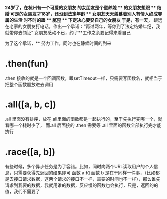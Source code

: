 **24岁了，在杭州有一个可爱的女朋友
**的女朋友是个童养媳
** 的女朋友想跟 ** 结婚
可是**的女朋友才18岁，还没到法定年龄
** 女朋友天天羡慕着别人有情人终成眷属的生活
时不时的跟 ** 腻歪
** 下定决心要娶自己的女朋友
于是，有一天，** 跟远在老家的女朋友打电话，作出一个承诺：“再过两年，等你到了法定结婚年纪，我就带你去领证”
女朋友感动不已，约了**工作之余要记得来看自己

为了这个承诺，** 努力工作，同时也在静候时间的到来

# .then(fun)
.then 接收的就是一个回调函数，跟setTimeout一样，只需要写函数名，就相当于把整个函数题放进去调用

# .all([a, b, c])
.all 里面没有排序，放在.all里面的函数都是一起执行的，至于先执行完哪一个，就看哪一个耗时少了，
而.all 后面接的 .then 需要等 .all 里面的函数全部执行完才能执行

# .race([a, b])
有些时候，多个异步任务是为了容错。比如，同时向两个URL读取用户的个人信息，只需要获得先返回的结果即可
函数 a 和 函数 b 是在干同样一件事，（比如都是去接口请求数据，这两个请求的接口不一样，需要的时间也不一样），那么谁先请求到我要的数据，我就用谁的数据，反应慢的函数也会执行，只是，返回的的值，我们不需要了